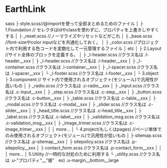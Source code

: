 # EarthLink
sass
├ style.scss//@importを使って全部まとめるためのファイル
│
├ 1.Foundation // セレクタはidやclassを使わずに、プロパティを上書きしやすくする
│  ├ _reset.scss //ノーマライズやリセットなどがこれ
│  ├ _base.scss //font-sizeやcolor inputなどを共通化しておく。
│  ├ _color.scss //プロジェクト内で利用する色コードを変数化して一元管理するファイル
│  etc
│
├ 2.Layout //サイト全体のブロックを定義する。
│  ├ _l-header.scss //クラス名は .l-header__xxx
│  ├ _l-header.scss //クラス名は .l-header__xxx
│  ├ _l-container.scss //クラス名は .l-container__xxx
│  ├ _l-spacer.scss //クラス名は .l-spacer__xxx
│  └ _l-footer.scss //クラス名は .l-footer__xxx
│
└   3.object
        ├ 3.component // サイト内で使用されるオブジェクト(モジュール)で汎用性が高いもの 
        │  ├ _radio.scss //クラス名は .c-radio__xxx
        │  ├ _input.scss //クラス名は .c-input__xxx
        │  ├ _step.scss //クラス名は .c-step__xxx
        │  ├ _button.scss //クラス名は .c-button__xxx
        │  ├ _table.scss //クラス名は .c-table__xxx
        │  ├ _modal.scss //クラス名は .c-modal__xxx
        │  ├ _slider.scss //クラス名は .c-slider__xxx
        │  ├ _head_title.scss //クラス名は .c-head_title__xxx
        │  ├ _label.scss //クラス名は .c-label__xxx
        │  ├ _validation_msg.scss //クラス名は .c-validation_msg__xxx
        │  ├ _image_trimer.scss //クラス名は .c-image_trimer__xxx
        │  │
        │  more...
        │
        └ 4.project(もしくはpages) //ページ単体でのみ使用されるオブジェクト(モジュール)で汎用性が低いもの
        │ ├ sitemap.scss //クラス名は .p-sitemap__xxx
        │  ├ sitepolicy.scss //クラス名は .p-sitepolicy__xxx
        │  ├ contact_form.scss //クラス名は .p-contact_form__xxx
        │  │
        │  more...
        │
        5.Utility //一時的な対処のために利用する
        └ _utility.scss //クラス名は .u-"プロパティ"__”値”　ex) .u-margin__bottom__large

